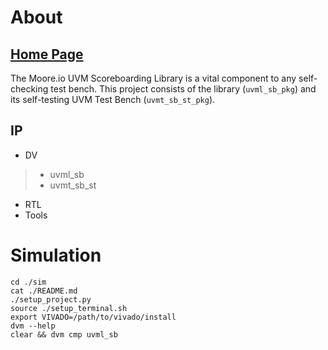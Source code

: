 # About
## [Home Page](https://datum-technology-corporation.github.io/uvml_sb/)
The Moore.io UVM Scoreboarding Library is a vital component to any self-checking test bench.  This project consists of the library (`uvml_sb_pkg`) and its self-testing UVM Test Bench (`uvmt_sb_st_pkg`).

## IP
* DV
> * uvml_sb
> * uvmt_sb_st
* RTL
* Tools


# Simulation
```
cd ./sim
cat ./README.md
./setup_project.py
source ./setup_terminal.sh
export VIVADO=/path/to/vivado/install
dvm --help
clear && dvm cmp uvml_sb
```

